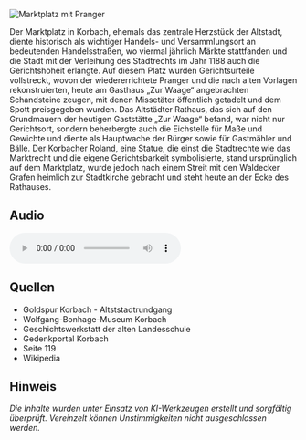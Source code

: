 ![Marktplatz mit Pranger](./images/korbach/p6.jpg)

Der Marktplatz in Korbach, ehemals das zentrale Herzstück der Altstadt, diente historisch als wichtiger Handels- und Versammlungsort an bedeutenden Handelsstraßen, wo viermal jährlich Märkte stattfanden und die Stadt mit der Verleihung des Stadtrechts im Jahr 1188 auch die Gerichtshoheit erlangte. Auf diesem Platz wurden Gerichtsurteile vollstreckt, wovon der wiedererrichtete Pranger und die nach alten Vorlagen rekonstruierten, heute am Gasthaus „Zur Waage“ angebrachten Schandsteine zeugen, mit denen Missetäter öffentlich getadelt und dem Spott preisgegeben wurden. Das Altstädter Rathaus, das sich auf den Grundmauern der heutigen Gaststätte „Zur Waage“ befand, war nicht nur Gerichtsort, sondern beherbergte auch die Eichstelle für Maße und Gewichte und diente als Hauptwache der Bürger sowie für Gastmähler und Bälle. Der Korbacher Roland, eine Statue, die einst die Stadtrechte wie das Marktrecht und die eigene Gerichtsbarkeit symbolisierte, stand ursprünglich auf dem Marktplatz, wurde jedoch nach einem Streit mit den Waldecker Grafen heimlich zur Stadtkirche gebracht und steht heute an der Ecke des Rathauses.

## Audio

<audio controls class="full-width-audio">
  <source src="locales/korbach/de/p6.mp3" type="audio/mpeg">
  Dein Browser unterstützt kein Audioelement.
</audio>

## Quellen

- Goldspur Korbach - Altststadtrundgang
- Wolfgang-Bonhage-Museum Korbach
- Geschichtswerkstatt der alten Landesschule
- Gedenkportal Korbach
- Seite 119
- Wikipedia

## Hinweis

_Die Inhalte wurden unter Einsatz von KI-Werkzeugen erstellt und sorgfältig überprüft. Vereinzelt können Unstimmigkeiten nicht ausgeschlossen werden._
